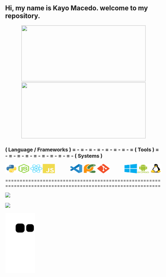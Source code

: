## Hi, my name is Kayo Macedo. welcome to my repository.

<div align="center">
<a href="https://github.com/kayomacedo"> </a>
<img height="180em" width="400em"src="https://github-readme-stats.vercel.app/api?username=kayomacedo&show_icons=true&theme=github_dark&include_all_commits=true&count_private=true">
<img height="180em" width="400em" src="https://github-readme-stats.vercel.app/api/top-langs/?username=kayomacedo&layout=compact&langs_count=7&theme=github_dark">
</div>
  
 
 <h3 >( Language / Frameworks ) = - = - = - = - = - = - = -  = ( Tools ) = - = - = - = - = - = - = -  = - = - ( Systems ) </h1>


 

 
  
  
  
 
  <!-- Linguagens e Frameworks -->
  
  <img align="left" alt="Python" height="30" width="40" src="https://raw.githubusercontent.com/devicons/devicon/master/icons/python/python-original.svg">
  <img align="left" alt="NodeJs" height="30" width="40" src="https://raw.githubusercontent.com/devicons/devicon/master/icons/nodejs/nodejs-original.svg">
  <img align="left" alt="React-Native" height="30" width="40" src="https://raw.githubusercontent.com/devicons/devicon/master/icons/react/react-original.svg">
  <img align="left" alt="Js" height="30" width="40" src="https://raw.githubusercontent.com/devicons/devicon/master/icons/javascript/javascript-plain.svg">
  
  
  
  <!-- Ferramentas -->
  <div align="center">
 
  <img align="center" alt="Vscode" height="30" width="40" src="https://github.com/devicons/devicon/blob/master/icons/vscode/vscode-original.svg"/>
  <img align="center" alt="Pycharm" height="30" width="40" src="https://github.com/devicons/devicon/blob/master/icons/pycharm/pycharm-original.svg"/>
  <img align="center" alt="Git" height="30" width="40" src="https://github.com/devicons/devicon/blob/master/icons/git/git-original.svg"/>
                                                                                                                                                   
                                                                                                                                                   
                                                                                                                                                   
                                                                                                                                                
                                                                                                                                                
                                                                                                                                               
                                                                                                                                                
                                                                                                                                              
   <!-- Sistemas -->
                                                                                                                                                   
  
   <img align="right" alt="Linux" height="30" width="40" src="https://raw.githubusercontent.com/devicons/devicon/master/icons/linux/linux-original.svg">
   <img align="right" alt="Android" height="30" width="40" src="https://github.com/devicons/devicon/blob/master/icons/android/android-plain-wordmark.svg">
   <img align="right" alt="Windows" height="30" width="40" src="https://github.com/kayomacedo/kayomacedo/blob/main/.github/workflows/icone/microsoft-windows-22-logo-svgrepo-com.svg">

  
  
  
  
       

  
  
</div>


<p> </p>
============================================================================================================
<p> </p>


 
<div> 
 <a href="https://github.com/kayomacedo"> </a>
  <a href="https://www.instagram.com/kayomacedo/" target="_blank"><img src="https://img.shields.io/badge/-Instagram-%23E4405F?style=for-the-badge&logo=instagram&logoColor=white" target="_blank"></a>
  
 
  <a href="https://www.linkedin.com/in/kayo-macedo-2a36b7211/" target="_blank"><img src="https://img.shields.io/badge/-LinkedIn-%230077B5?style=for-the-badge&logo=linkedin&logoColor=white" target="_blank"></a>  
  
  
 

   


 
  ![Snake animation](https://github.com/kayomacedo/kayomacedo/blob/output/github-contribution-grid-snake.svg)
 
</div>



